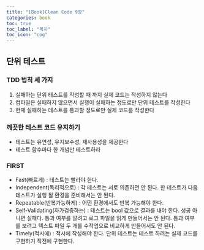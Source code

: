 ```yaml
---
title: "[Book]Clean Code 9장"
categories: book
toc: true
toc_label: "목차"
toc_icon: "cog"
---
```


## 단위 테스트

### TDD 법칙 세 가지

1. 실패하는 단위 테스트를 작성할 때 까지 실제 코드는 작성하지 않는다
2. 컴파일은 실패하지 않으면서 실행이 실패하는 정도로만 단위 테스트를 작성한다
3. 현재 실패하는 테스트를 통과할 정도로만 실제 코드를 작성한다

### 깨끗한 테스트 코드 유지하기

- 테스트는 유연성, 유지보수성, 재사용성을 제공한다
- 테스트 함수마다 한 개념만 테스트하라

### FIRST

- Fast(빠르게) : 테스트는 빨라야 한다.
- Independent(독리적으로) : 각 테스트는 서로 의존하면 안 된다. 한 테스트가 다음 테스트가 실행 될 환경을 준비해서는 안 된다.
- Repeatable(반복가능하게) : 어떤 환경에서도 반복 가능해야 한다.
- Self-Validating(자가검증하는) : 테스트는 bool 값으로 결과를 내야 한다. 성공 아니면 실패다. 통과 여부를 알려고 로그 파일을 읽게 만들어서는 안 된다. 통과 여부를 보려고 텍스트 파일 두 개를 수작업으로 비교하게 만들어서도 안 된다.
- Timely(적시에) : 적시에 작성해야 한다. 단위 테스트는 테스트 하려는 실제 코드를 구현하기 직전에 구현한다.